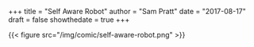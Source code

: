 +++
title = "Self Aware Robot"
author = "Sam Pratt"
date = "2017-08-17"
draft = false
showthedate = true
+++

{{< figure src="/img/comic/self-aware-robot.png" >}}
